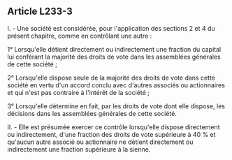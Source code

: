 Article L233-3
----
I. - Une société est considérée, pour l'application des sections 2 et 4 du
présent chapitre, comme en contrôlant une autre :

1° Lorsqu'elle détient directement ou indirectement une fraction du capital lui
conférant la majorité des droits de vote dans les assemblées générales de cette
société ;

2° Lorsqu'elle dispose seule de la majorité des droits de vote dans cette
société en vertu d'un accord conclu avec d'autres associés ou actionnaires et
qui n'est pas contraire à l'intérêt de la société ;

3° Lorsqu'elle détermine en fait, par les droits de vote dont elle dispose, les
décisions dans les assemblées générales de cette société.

II. - Elle est présumée exercer ce contrôle lorsqu'elle dispose directement ou
indirectement, d'une fraction des droits de vote supérieure à 40 % et qu'aucun
autre associé ou actionnaire ne détient directement ou indirectement une
fraction supérieure à la sienne.
